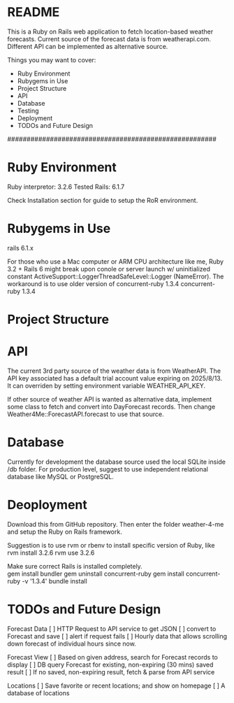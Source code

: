 # README

This is a Ruby on Rails web application to fetch location-based weather forecasts.  Current source of the forecast data is from weatherapi.com.  Different API can be implemented as alternative source.

Things you may want to cover:
* Ruby Environment
* Rubygems in Use
* Project Structure
* API
* Database
* Testing
* Deployment
* TODOs and Future Design

######################################################

# Ruby Environment
Ruby interpretor: 3.2.6 Tested
Rails: 6.1.7

Check Installation section for guide to setup the RoR environment.

# Rubygems in Use
rails 6.1.x

For those who use a Mac computer or ARM CPU architecture like me, 
Ruby 3.2 + Rails 6 might break upon conole or server launch w/ 
uninitialized constant ActiveSupport::LoggerThreadSafeLevel::Logger (NameError).
The workaround is to use older version of concurrent-ruby 1.3.4
concurrent-ruby 1.3.4

# Project Structure


# API

The current 3rd party source of the weather data is from WeatherAPI.  The API key associated has a 
default trial account value expiring on 2025/8/13.  It can overriden by setting 
environment variable WEATHER_API_KEY.

If other source of weather API is wanted as alternative data, implement some class to fetch and 
convert into DayForecast records.  Then change Weather4Me::ForecastAPI.forecast to use that source.


# Database
Currently for development the database source used the local SQLite inside /db folder.
For production level, suggest to use independent relational database like MySQL or PostgreSQL.

# Deoployment

Download this from GitHub repository.  Then enter the folder weather-4-me and 
setup the Ruby on Rails framework.

Suggestion is to use rvm or rbenv to install specific version of Ruby, like
rvm install 3.2.6
rvm use 3.2.6

Make sure correct Rails is installed completely.  
gem install bundler
gem uninstall concurrent-ruby
gem install concurrent-ruby -v '1.3.4'
bundle install


# TODOs and Future Design

Forecast Data
[ ] HTTP Request to API service to get JSON
  [ ] convert to Forecast and save
  [ ] alert if request fails
[ ] Hourly data that allows scrolling down forecast of individual hours since now.

Forecast View
[ ] Based on given address, search for Forecast records to display
  [ ] DB query Forecast for existing, non-expiring (30 mins) saved result
  [ ] If no saved, non-expiring result, fetch & parse from API service

Locations
[ ] Save favorite or recent locations; and show on homepage
[ ] A database of locations 